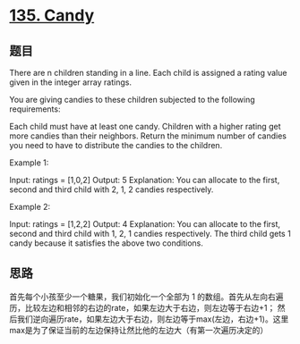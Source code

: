 # [135. Candy](https://leetcode.com/problems/candy/)

## 题目

There are n children standing in a line. Each child is assigned a rating value given in the integer array ratings.

You are giving candies to these children subjected to the following requirements:

Each child must have at least one candy.
Children with a higher rating get more candies than their neighbors.
Return the minimum number of candies you need to have to distribute the candies to the children.

Example 1:

Input: ratings = [1,0,2]
Output: 5
Explanation: You can allocate to the first, second and third child with 2, 1, 2 candies respectively.

Example 2:

Input: ratings = [1,2,2]
Output: 4
Explanation: You can allocate to the first, second and third child with 1, 2, 1 candies respectively.
The third child gets 1 candy because it satisfies the above two conditions.

## 思路

首先每个小孩至少一个糖果，我们初始化一个全部为 1 的数组。首先从左向右遍历，比较左边和相邻的右边的rate，如果左边大于右边，则左边等于右边+1；
然后我们逆向遍历rate，如果左边大于右边，则左边等于max(左边，右边+1)。这里max是为了保证当前的左边保持让然比他的左边大（有第一次遍历决定的）